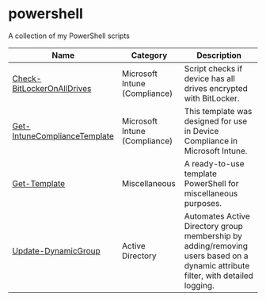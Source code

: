 # powershell

A collection of my PowerShell scripts

|Name|Category|Description|
|-|-|-|
|[Check-BitLockerOnAllDrives](./scripts/Check-BitLockerOnAllDrives)|Microsoft Intune (Compliance)|Script checks if device has all drives encrypted with BitLocker.|
|[Get-IntuneComplianceTemplate](./scripts/Get-IntuneComplianceTemplate)|Microsoft Intune (Compliance)|This template was designed for use in Device Compliance in Microsoft Intune.|
|[Get-Template](./scripts/Get-Template)|Miscellaneous|A ready-to-use template PowerShell for miscellaneous purposes.|
|[Update-DynamicGroup](./scripts/Update-DynamicGroup)|Active Directory|Automates Active Directory group membership by adding/removing users based on a dynamic attribute filter, with detailed logging.|